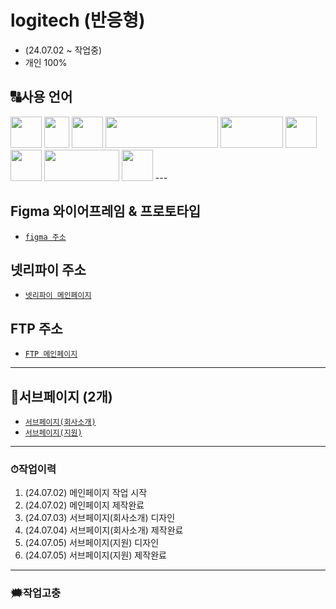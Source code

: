 # logitech (반응형)

* (24.07.02 ~ 작업중)
* 개인 100%
## 🔠사용 언어
<img src="https://github.com/ttunmill/gabiacns/assets/84768554/45aaaff6-aa00-4209-a23e-13ec83f6031a" width="50" height="50">
<img src="https://github.com/ttunmill/gabiacns/assets/84768554/f199d7ad-3c97-4ff3-8f22-8d4546bfeb2a" width="40" height="50">
<img src="https://github.com/ttunmill/gabiacns/assets/84768554/d80fb406-7c87-4150-83eb-af60ab915f35" width="50" height="50">
<img src="https://github.com/ttunmill/gabiacns/assets/84768554/9a4bbb0d-97ed-4a3e-9d31-b7cf837f43fa" width="180" height="50">
<img src="https://github.com/ttunmill/gabiacns/assets/84768554/a5c08a2c-a93b-48a3-865b-3f07eebe4299" width="100" height="50">
<img src="https://github.com/ttunmill/sound_wave/assets/84768554/a618b627-8063-4474-bc21-59d115928fad" width="50" height="50">
<img src="https://github.com/ttunmill/sound_wave/assets/84768554/39a4bbb8-459b-49f8-8fe8-bd6224781d3e" width="50" height="50">
<img src="https://github.com/ttunmill/sound_wave/assets/84768554/9f299794-f389-48d2-9e00-feb8460a4f27" width="120" height="50">
<img src="https://github.com/ttunmill/sound_wave/assets/84768554/4cfff206-136b-419f-a3f7-a1e6e83880b8" width="50" height="50">
---

## Figma 와이어프레임 & 프로토타입
* [`figma 주소`](https://www.figma.com/design/TQ2dZRQrYzf7MjAp0DiGr9/logitech-%EB%A6%AC%EB%94%94%EC%9E%90%EC%9D%B8?node-id=0-1&t=dCjMtVrbruDb2aVB-1)

## 넷리파이 주소
* [`넷리파이 메인페이지`](https://logitechproject.netlify.app/)
## FTP 주소
* [`FTP 메인페이지`](http://ttunmill.dothome.co.kr/logitech/index.html)

---
## 🔗서브페이지 (2개)
* [`서브페이지(회사소개)`](http://ttunmill.dothome.co.kr/logitech/pages/intro.html)
* [`서브페이지(지원)`](http://ttunmill.dothome.co.kr/logitech/pages/support.html)

---
### ⏱작업이력
1. (24.07.02) 메인페이지 작업 시작
2. (24.07.02) 메인페이지 제작완료
3. (24.07.03) 서브페이지(회사소개) 디자인
4. (24.07.04) 서브페이지(회사소개) 제작완료
4. (24.07.05) 서브페이지(지원) 디자인
5. (24.07.05) 서브페이지(지원) 제작완료
---
### 🗯작업고충

